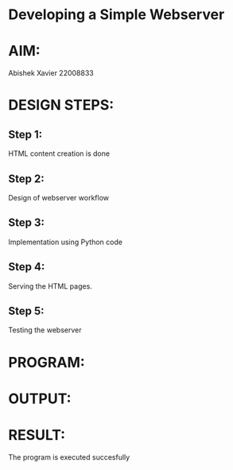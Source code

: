 # Developing a Simple Webserver

# AIM:

Abishek Xavier 22008833
# DESIGN STEPS:

## Step 1:

HTML content creation is done

## Step 2:

Design of webserver workflow

## Step 3:

Implementation using Python code

## Step 4:

Serving the HTML pages.

## Step 5:

Testing the webserver

# PROGRAM:

# OUTPUT:

# RESULT:

The program is executed succesfully
